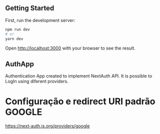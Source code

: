 ## Getting Started

First, run the development server:

```bash
npm run dev
# or
yarn dev
```

Open [http://localhost:3000](http://localhost:3000) with your browser to see the result.


## AuthApp

Authentication App created to implement NextAuth API. It is possible to LogIn using diferent providers.

# Configuração e redirect URI padrão GOOGLE
https://next-auth.js.org/providers/google